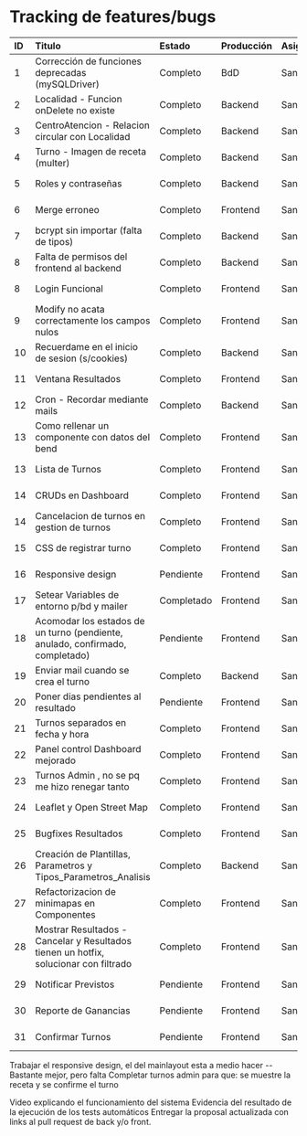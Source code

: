 # Tracking de features/bugs

| ID  | Titulo                                                                               | Estado     | Producción | Asignado | Fecha   |
| :-- | :----------------------------------------------------------------------------------- | :--------- | :--------- | :------- | :------ |
| 1   | Corrección de funciones deprecadas (mySQLDriver)                                     | Completo   | BdD        | Santi    | 24-7-25 |
| 2   | Localidad - Funcion onDelete no existe                                               | Completo   | Backend    | Santi    | 25-7-25 |
| 3   | CentroAtencion - Relacion circular con Localidad                                     | Completo   | Backend    | Santi    | 25-7-25 |
| 4   | Turno - Imagen de receta (multer)                                                    | Completo   | Backend    | Santi    | 8-8-25  |
| 5   | Roles y contraseñas                                                                  | Completo   | Backend    | Santi    | 31-7-25 |
| 6   | Merge erroneo                                                                        | Completo   | Frontend   | Santi    | 1-8-25  |
| 7   | bcrypt sin importar (falta de tipos)                                                 | Completo   | Backend    | Santi    | 1-8-25  |
| 8   | Falta de permisos del frontend al backend                                            | Completo   | Backend    | Santi    | 3-8-25  |
| 8   | Login Funcional                                                                      | Completo   | Frontend   | Santi    | 4-8-25  |
| 9   | Modify no acata correctamente los campos nulos                                       | Completo   | Frontend   | Santi    | 8-8-25  |
| 10  | Recuerdame en el inicio de sesion (s/cookies)                                        | Completo   | Backend    | Santi    | 8-8-25  |
| 11  | Ventana Resultados                                                                   | Completo   | Frontend   | Santi    | 3-9-25  |
| 12  | Cron - Recordar mediante mails                                                       | Completo   | Backend    | Santi    | 15-8-25 |
| 13  | Como rellenar un componente con datos del bend                                       | Completo   | Frontend   | Santi    | 9-8-25  |
| 13  | Lista de Turnos                                                                      | Completo   | Frontend   | Santi    | 12-8-25 |
| 14  | CRUDs en Dashboard                                                                   | Completo  | Frontend   | Santi    | 13-8-25 |
| 14  | Cancelacion de turnos en gestion de turnos                                           | Completo   | Frontend   | Santi    | 4-9-25  |
| 15  | CSS de registrar turno                                                               | Completo   | Frontend   | Santi    | 5-9-25  |
| 16  | Responsive design                                                                    | Pendiente  | Frontend   | Santi    | 13-8-25 |
| 17  | Setear Variables de entorno p/bd y mailer                                            | Completado | Frontend   | Santi    | 16-8-25 |
| 18  | Acomodar los estados de un turno (pendiente, anulado, confirmado, completado)        | Pendiente  | Frontend   | Santi    | 6-9-25  |
| 19  | Enviar mail cuando se crea el turno                                                  | Completo   | Backend    | Santi    | 6-9-25  |
| 20  | Poner dias pendientes al resultado                                                   | Pendiente  | Frontend   | Santi    | 6-9-25  |
| 21  | Turnos separados en fecha y hora                                                     | Completo   | Frontend   | Santi    | 6-9-25  |
| 22  | Panel control Dashboard mejorado                                                     | Completo   | Frontend   | Santi    | 6-9-25  |
| 23  | Turnos Admin , no se pq me hizo renegar tanto                                        | Completo   | Frontend   | Santi    | 6-9-25  |
| 24  | Leaflet y Open Street Map                                                            | Completo   | Frontend   | Santi    | 25-9-25 |
| 25  | Bugfixes Resultados                                                                  | Completo   | Frontend   | Santi    | 30-9-25 |
| 26  | Creación de Plantillas, Parametros y Tipos_Parametros_Analisis                       | Completo   | Backend    | Santi    | 30-9-25 |
| 27  | Refactorizacion de minimapas en Componentes                                          | Completo   | Frontend   | Santi    | 30-9-25 |
| 28  | Mostrar Resultados - Cancelar y Resultados tienen un hotfix, solucionar con filtrado | Completo  | Frontend   | Santi    | 30-9-25 |
| 29  | Notificar Previstos                                                                  | Pendiente  | Frontend   | Santi    | 30-9-25 |
| 30  | Reporte de Ganancias                                                                 | Pendiente  | Frontend   | Santi    | 30-9-25 |
| 31  | Confirmar Turnos                                                                     | Pendiente  | Frontend   | Santi    | 30-9-25 |

Trabajar el responsive design, el del mainlayout esta a medio hacer -- Bastante mejor, pero falta
Completar turnos admin para que: se muestre la receta y se confirme el turno

Video explicando el funcionamiento del sistema
Evidencia del resultado de la ejecución de los tests automáticos
Entregar la proposal actualizada con links al pull request de back y/o front.

